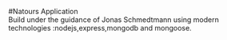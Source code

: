 #Natours Application
<br> Build under the guidance of Jonas Schmedtmann using modern technologies :nodejs,express,mongodb and mongoose.
